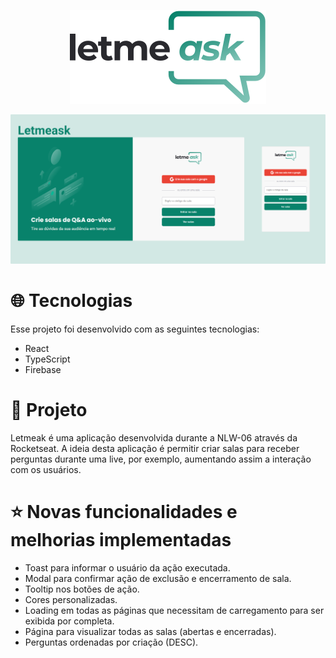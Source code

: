 <p align="center">
  <img src="https://github.com/anacarolinapa/letmeask/blob/main/src/assets/images/logo.svg" alt="Logo">
</p>

<img src="https://github.com/anacarolinapa/letmeask/blob/main/src/assets/images/projeto.png" alt="Projeto">

# 🌐 Tecnologias
Esse projeto foi desenvolvido com as seguintes tecnologias:

<ul>
  <li>React</li>
  <li>TypeScript</li>
  <li>Firebase</li>
</ul>

# 📁 Projeto
Letmeak é uma aplicação desenvolvida durante a NLW-06 através da Rocketseat. A ideia desta aplicação é permitir criar salas para receber perguntas durante uma live, por exemplo, aumentando assim a interação com os usuários.

# ⭐ Novas funcionalidades e melhorias implementadas
<ul>  
  <li>Toast para informar o usuário da ação executada.</li>
  <li>Modal para confirmar ação de exclusão e encerramento de sala.</li>
  <li>Tooltip nos botões de ação.</li>
  <li>Cores personalizadas.</li>
  <li>Loading em todas as páginas que necessitam de carregamento para ser exibida por completa.</li>
  <li>Página para visualizar todas as salas (abertas e encerradas).</li>
  <li>Perguntas ordenadas por criação (DESC).</li>
</ul>